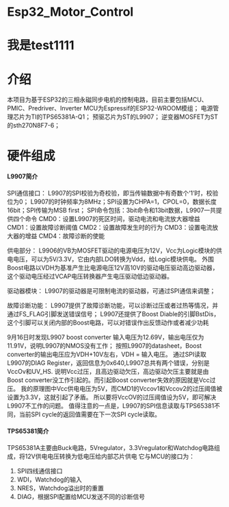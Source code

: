 # Esp32_Motor_Control
# 我是test1111
# 介绍
本项目为基于ESP32的三相永磁同步电机的控制电路，目前主要包括MCU、PMIC、Predriver、Inverter
MCU为Espressif的ESP32-WROOM模组；
电源管理芯片为TI的TPS65381A-Q1；
预驱芯片为ST的L9907；
逆变器MOSFET为ST的sth270N8F7-6；

# 硬件组成
#### L9907简介
 
SPI通信接口：
L9907的SPI校验为奇校验，即当传输数据中有奇数个‘1’时，校验位为0；
L9907的时钟频率为8MHz；SPI设置为CHPA=1，CPOL=0，数据长度16bit；SPI传输为MSB first；
SPI命令包括：3bit命令和13bit数据，L9907一共提供四个命令
CMD0：设置L9907的死区时间，驱动电流和电流放大器增益
CMD1：设置故障诊断阈值
CMD2：设置故障发生时的行为
CMD3：设置电流放大器的增益
CMD4：故障诊断的使能

供电部分：
L9906的VB为MOSFET驱动的电源电压为12V，Vcc为Logic模块的供电电压，可以为5V/3.3V，它由内部LDO转换为Vdd，给Logic模块供电。
外围Boost电路以VDH为基准产生比电源电压12V高10V的驱动电压驱动高边驱动器，这个驱动电压经过VCAP电压转换器产生电压驱动低边驱动器。

驱动器模块：
L9907的驱动器是可限制电流的驱动器，可通过SPI通信来调整；

故障诊断功能：
L9907提供了故障诊断功能，可以诊断过压或者过热等情况，并通过FS_FLAG引脚发送错误信号；
L9907还提供了Boost Diable的引脚BstDis，这个引脚可以关闭内部的Boost电路，可以对错误作出反馈动作或者减少功耗

9月16日时发现L9907 boost converter 输入电压为12.69V，输出电压仅为11.91V，说明L9907的NMOS没有工作；
按照L9907的datasheet，Boost converter的输出电压应为VDH+10V左右，VDH = 输入电压。
通过SPI读取L9907的DIAG Register，返回信息为0x640,L9907总共有两个错误，分别是VccOv和UV_HS.
说明Vcc过压，且高边驱动欠压，高边驱动欠压主要就是由Boost converter没工作引起的。而引起Boost converter失效的原因就是Vcc过压。
我的原理图中Vcc供电电压为5V，而CMD1的Vccov1和Vccov2的过压阈值被设置为3.3V，这就引起了矛盾。
所以要将VccOV的过压阈值设为5V，即可解决L9907不工作的问题。
值得注意的一点是，L9907的SPI信息读取与TPS65381不同，当前SPI cycle的返回值需要在下一次SPI cycle读取。

#### TPS65381简介

TPS65381A主要由Buck电路，5Vregulator，3.3Vregulator和Watchdog电路组成，将12V供电电压转换为低电压给内部芯片供电
它与MCU的接口为：
1. SPI四线通信接口
2. WDI，Watchdog的输入
3. NRES，Watchdog溢出时的重置
4. DIAG，根据SPI配置给MCU发送不同的诊断信号




